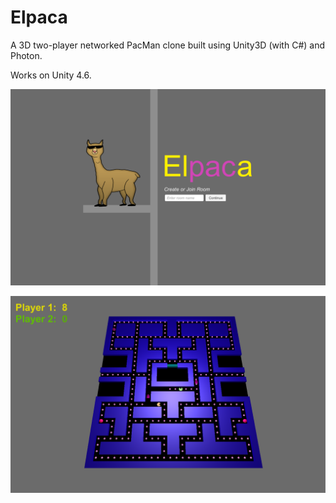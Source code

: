 # Elpaca
A 3D two-player networked PacMan clone built using Unity3D (with C#) and Photon.

Works on Unity 4.6.

![alt tag](Screenshots/main-menu.png)

![alt tag](Screenshots/gameplay.png)
